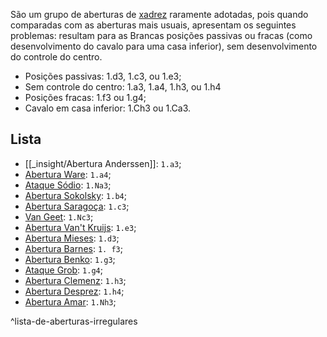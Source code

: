 São um grupo de aberturas de [xadrez](index/Xadrez.md) raramente adotadas, pois quando comparadas com as aberturas mais usuais, apresentam os seguintes problemas: resultam para as Brancas posições passivas ou fracas (como desenvolvimento do cavalo para uma casa inferior), sem desenvolvimento do controle do centro.

- Posições passivas: 1.d3, 1.c3, ou 1.e3;
- Sem controle do centro: 1.a3, 1.a4, 1.h3, ou 1.h4
- Posições fracas: 1.f3 ou 1.g4;
- Cavalo em casa inferior: 1.Ch3 ou 1.Ca3.
## Lista
- [[_insight/Abertura Anderssen]]: `1.a3`;
- [Abertura Ware](_insight/Abertura%20Ware.md): `1.a4`;
- [Ataque Sódio](_insight/Ataque%20Sódio.md): `1.Na3`;
- [Abertura Sokolsky](_insight/Abertura%20Sokolsky.md): `1.b4`;
- [Abertura Saragoça](_insight/Abertura%20Saragoça.md): `1.c3`;
- [Van Geet](Van%20Geet.md): `1.Nc3`;
- [Abertura Van't Kruijs](_insight/Abertura%20Van't%20Kruijs.md): `1.e3`;
- [Abertura Mieses](_insight/Abertura%20Mieses.md): `1.d3`;
- [Abertura Barnes](_insight/Abertura%20Barnes.md): `1. f3`;
- [Abertura Benko](_insight/Abertura%20Benko.md): `1.g3`;
- [Ataque Grob](_insight/Ataque%20Grob.md): `1.g4`;
- [Abertura Clemenz](_insight/Abertura%20Clemenz.md): `1.h3`;
- [Abertura Desprez](_insight/Abertura%20Desprez.md): `1.h4`;
- [Abertura Amar](_insight/Abertura%20Amar.md): `1.Nh3`;

^lista-de-aberturas-irregulares
